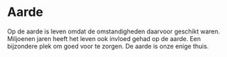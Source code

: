 # Aarde

Op de aarde is leven omdat de omstandigheden daarvoor geschikt waren. Miljoenen
jaren heeft het leven ook invloed gehad op de aarde. Een bijzondere plek om goed
voor te zorgen. De aarde is onze enige thuis.

